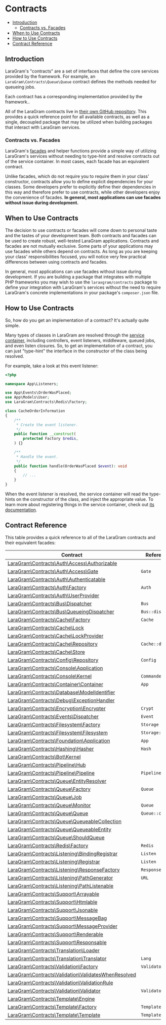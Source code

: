 # Contracts

- [Introduction](#introduction)
    - [Contracts vs. Facades](#contracts-vs-facades)
- [When to Use Contracts](#when-to-use-contracts)
- [How to Use Contracts](#how-to-use-contracts)
- [Contract Reference](#contract-reference)

<a name="introduction"></a>
## Introduction

LaraGram's "contracts" are a set of interfaces that define the core services provided by the framework. For example, an `LaraGram\Contracts\Queue\Queue` contract defines the methods needed for queueing jobs.

Each contract has a corresponding implementation provided by the framework..

All of the LaraGram contracts live in [their own GitHub repository](https://github.com/laraxgram/contracts). This provides a quick reference point for all available contracts, as well as a single, decoupled package that may be utilized when building packages that interact with LaraGram services.

<a name="contracts-vs-facades"></a>
### Contracts vs. Facades

LaraGram's [facades](https://github.com/laraXgram/docs/blob/markdown/facades.md) and helper functions provide a simple way of utilizing LaraGram's services without needing to type-hint and resolve contracts out of the service container. In most cases, each facade has an equivalent contract.

Unlike facades, which do not require you to require them in your class' constructor, contracts allow you to define explicit dependencies for your classes. Some developers prefer to explicitly define their dependencies in this way and therefore prefer to use contracts, while other developers enjoy the convenience of facades. **In general, most applications can use facades without issue during development.**

<a name="when-to-use-contracts"></a>
## When to Use Contracts

The decision to use contracts or facades will come down to personal taste and the tastes of your development team. Both contracts and facades can be used to create robust, well-tested LaraGram applications. Contracts and facades are not mutually exclusive. Some parts of your applications may use facades while others depend on contracts. As long as you are keeping your class' responsibilities focused, you will notice very few practical differences between using contracts and facades.

In general, most applications can use facades without issue during development. If you are building a package that integrates with multiple PHP frameworks you may wish to use the `laraxgram/contracts` package to define your integration with LaraGram's services without the need to require LaraGram's concrete implementations in your package's `composer.json` file.

<a name="how-to-use-contracts"></a>
## How to Use Contracts

So, how do you get an implementation of a contract? It's actually quite simple.

Many types of classes in LaraGram are resolved through the [service container](https://github.com/laraXgram/docs/blob/markdown/container.md), including controllers, event listeners, middleware, queued jobs, and even listen closures. So, to get an implementation of a contract, you can just "type-hint" the interface in the constructor of the class being resolved.

For example, take a look at this event listener:

```php
<?php

namespace App\Listeners;

use App\Events\OrderWasPlaced;
use App\Models\User;
use LaraGram\Contracts\Redis\Factory;

class CacheOrderInformation
{
    /**
     * Create the event listener.
     */
    public function __construct(
        protected Factory $redis,
    ) {}

    /**
     * Handle the event.
     */
    public function handle(OrderWasPlaced $event): void
    {
        // ...
    }
}
```

When the event listener is resolved, the service container will read the type-hints on the constructor of the class, and inject the appropriate value. To learn more about registering things in the service container, check out [its documentation](https://github.com/laraXgram/docs/blob/markdown/container.md).

<a name="contract-reference"></a>
## Contract Reference

This table provides a quick reference to all of the LaraGram contracts and their equivalent facades:

<div class="overflow-auto">

| Contract                                                                                                                                            | References Facade        |
|-----------------------------------------------------------------------------------------------------------------------------------------------------|--------------------------|
| [LaraGram\Contracts\Auth\Access\Authorizable](https://github.com/laraxgram/contracts/blob/{{version}}/Auth/Access/Authorizable.php)                 | &nbsp;                   |
| [LaraGram\Contracts\Auth\Access\Gate](https://github.com/laraxgram/contracts/blob/{{version}}/Auth/Access/Gate.php)                                 | `Gate`                   |
| [LaraGram\Contracts\Auth\Authenticatable](https://github.com/laraxgram/contracts/blob/{{version}}/Auth/Authenticatable.php)                         | &nbsp;                   |
| [LaraGram\Contracts\Auth\Factory](https://github.com/laraxgram/contracts/blob/{{version}}/Auth/Factory.php)                                         | `Auth`                   |
| [LaraGram\Contracts\Auth\UserProvider](https://github.com/laraxgram/contracts/blob/{{version}}/Auth/UserProvider.php)                               | &nbsp;                   |
| [LaraGram\Contracts\Bus\Dispatcher](https://github.com/laraxgram/contracts/blob/{{version}}/Bus/Dispatcher.php)                                     | `Bus`                    |
| [LaraGram\Contracts\Bus\QueueingDispatcher](https://github.com/laraxgram/contracts/blob/{{version}}/Bus/QueueingDispatcher.php)                     | `Bus::dispatchToQueue()` |
| [LaraGram\Contracts\Cache\Factory](https://github.com/laraxgram/contracts/blob/{{version}}/Cache/Factory.php)                                       | `Cache`                  |
| [LaraGram\Contracts\Cache\Lock](https://github.com/laraxgram/contracts/blob/{{version}}/Cache/Lock.php)                                             | &nbsp;                   |
| [LaraGram\Contracts\Cache\LockProvider](https://github.com/laraxgram/contracts/blob/{{version}}/Cache/LockProvider.php)                             | &nbsp;                   |
| [LaraGram\Contracts\Cache\Repository](https://github.com/laraxgram/contracts/blob/{{version}}/Cache/Repository.php)                                 | `Cache::driver()`        |
| [LaraGram\Contracts\Cache\Store](https://github.com/laraxgram/contracts/blob/{{version}}/Cache/Store.php)                                           | &nbsp;                   |
| [LaraGram\Contracts\Config\Repository](https://github.com/laraxgram/contracts/blob/{{version}}/Config/Repository.php)                               | `Config`                 |
| [LaraGram\Contracts\Console\Application](https://github.com/laraxgram/contracts/blob/{{version}}/Console/Application.php)                           | &nbsp;                   |
| [LaraGram\Contracts\Console\Kernel](https://github.com/laraxgram/contracts/blob/{{version}}/Console/Kernel.php)                                     | `Commander`              |
| [LaraGram\Contracts\Container\Container](https://github.com/laraxgram/contracts/blob/{{version}}/Container/Container.php)                           | `App`                    |
| [LaraGram\Contracts\Database\ModelIdentifier](https://github.com/laraxgram/contracts/blob/{{version}}/Database/ModelIdentifier.php)                 | &nbsp;                   |
| [LaraGram\Contracts\Debug\ExceptionHandler](https://github.com/laraxgram/contracts/blob/{{version}}/Debug/ExceptionHandler.php)                     | &nbsp;                   |
| [LaraGram\Contracts\Encryption\Encrypter](https://github.com/laraxgram/contracts/blob/{{version}}/Encryption/Encrypter.php)                         | `Crypt`                  |
| [LaraGram\Contracts\Events\Dispatcher](https://github.com/laraxgram/contracts/blob/{{version}}/Events/Dispatcher.php)                               | `Event`                  |
| [LaraGram\Contracts\Filesystem\Factory](https://github.com/laraxgram/contracts/blob/{{version}}/Filesystem/Factory.php)                             | `Storage`                |
| [LaraGram\Contracts\Filesystem\Filesystem](https://github.com/laraxgram/contracts/blob/{{version}}/Filesystem/Filesystem.php)                       | `Storage::disk()`        |
| [LaraGram\Contracts\Foundation\Application](https://github.com/laraxgram/contracts/blob/{{version}}/Foundation/Application.php)                     | `App`                    |
| [LaraGram\Contracts\Hashing\Hasher](https://github.com/laraxgram/contracts/blob/{{version}}/Hashing/Hasher.php)                                     | `Hash`                   |
| [LaraGram\Contracts\Bot\Kernel](https://github.com/laraxgram/contracts/blob/{{version}}/Bot/Kernel.php)                                             | &nbsp;                   |
| [LaraGram\Contracts\Pipeline\Hub](https://github.com/laraxgram/contracts/blob/{{version}}/Pipeline/Hub.php)                                         | &nbsp;                   |
| [LaraGram\Contracts\Pipeline\Pipeline](https://github.com/laraxgram/contracts/blob/{{version}}/Pipeline/Pipeline.php)                               | `Pipeline`               |
| [LaraGram\Contracts\Queue\EntityResolver](https://github.com/laraxgram/contracts/blob/{{version}}/Queue/EntityResolver.php)                         | &nbsp;                   |
| [LaraGram\Contracts\Queue\Factory](https://github.com/laraxgram/contracts/blob/{{version}}/Queue/Factory.php)                                       | `Queue`                  |
| [LaraGram\Contracts\Queue\Job](https://github.com/laraxgram/contracts/blob/{{version}}/Queue/Job.php)                                               | &nbsp;                   |
| [LaraGram\Contracts\Queue\Monitor](https://github.com/laraxgram/contracts/blob/{{version}}/Queue/Monitor.php)                                       | `Queue`                  |
| [LaraGram\Contracts\Queue\Queue](https://github.com/laraxgram/contracts/blob/{{version}}/Queue/Queue.php)                                           | `Queue::connection()`    |
| [LaraGram\Contracts\Queue\QueueableCollection](https://github.com/laraxgram/contracts/blob/{{version}}/Queue/QueueableCollection.php)               | &nbsp;                   |
| [LaraGram\Contracts\Queue\QueueableEntity](https://github.com/laraxgram/contracts/blob/{{version}}/Queue/QueueableEntity.php)                       | &nbsp;                   |
| [LaraGram\Contracts\Queue\ShouldQueue](https://github.com/laraxgram/contracts/blob/{{version}}/Queue/ShouldQueue.php)                               | &nbsp;                   |
| [LaraGram\Contracts\Redis\Factory](https://github.com/laraxgram/contracts/blob/{{version}}/Redis/Factory.php)                                       | `Redis`                  |
| [LaraGram\Contracts\Listening\BindingRegistrar](https://github.com/laraxgram/contracts/blob/{{version}}/Listening/BindingRegistrar.php)             | `Listen`                 |
| [LaraGram\Contracts\Listening\Registrar](https://github.com/laraxgram/contracts/blob/{{version}}/Listening/Registrar.php)                           | `Listen`                 |
| [LaraGram\Contracts\Listening\ResponseFactory](https://github.com/laraxgram/contracts/blob/{{version}}/Listening/ResponseFactory.php)               | `Response`               |
| [LaraGram\Contracts\Listening\PathGenerator](https://github.com/laraxgram/contracts/blob/{{version}}/Listening/PathGenerator.php)                   | `URL`                    |
| [LaraGram\Contracts\Listening\PathListenable](https://github.com/laraxgram/contracts/blob/{{version}}/Listening/PathListenable.php)                 | &nbsp;                   |
| [LaraGram\Contracts\Support\Arrayable](https://github.com/laraxgram/contracts/blob/{{version}}/Support/Arrayable.php)                               | &nbsp;                   |
| [LaraGram\Contracts\Support\Htmlable](https://github.com/laraxgram/contracts/blob/{{version}}/Support/Htmlable.php)                                 | &nbsp;                   |
| [LaraGram\Contracts\Support\Jsonable](https://github.com/laraxgram/contracts/blob/{{version}}/Support/Jsonable.php)                                 | &nbsp;                   |
| [LaraGram\Contracts\Support\MessageBag](https://github.com/laraxgram/contracts/blob/{{version}}/Support/MessageBag.php)                             | &nbsp;                   |
| [LaraGram\Contracts\Support\MessageProvider](https://github.com/laraxgram/contracts/blob/{{version}}/Support/MessageProvider.php)                   | &nbsp;                   |
| [LaraGram\Contracts\Support\Renderable](https://github.com/laraxgram/contracts/blob/{{version}}/Support/Renderable.php)                             | &nbsp;                   |
| [LaraGram\Contracts\Support\Responsable](https://github.com/laraxgram/contracts/blob/{{version}}/Support/Responsable.php)                           | &nbsp;                   |
| [LaraGram\Contracts\Translation\Loader](https://github.com/laraxgram/contracts/blob/{{version}}/Translation/Loader.php)                             | &nbsp;                   |
| [LaraGram\Contracts\Translation\Translator](https://github.com/laraxgram/contracts/blob/{{version}}/Translation/Translator.php)                     | `Lang`                   |
| [LaraGram\Contracts\Validation\Factory](https://github.com/laraxgram/contracts/blob/{{version}}/Validation/Factory.php)                             | `Validator`              |
| [LaraGram\Contracts\Validation\ValidatesWhenResolved](https://github.com/laraxgram/contracts/blob/{{version}}/Validation/ValidatesWhenResolved.php) | &nbsp;                   |
| [LaraGram\Contracts\Validation\ValidationRule](https://github.com/laraxgram/contracts/blob/{{version}}/Validation/ValidationRule.php)               | &nbsp;                   |
| [LaraGram\Contracts\Validation\Validator](https://github.com/laraxgram/contracts/blob/{{version}}/Validation/Validator.php)                         | `Validator::make()`      |
| [LaraGram\Contracts\Template\Engine](https://github.com/laraxgram/contracts/blob/{{version}}/Template/Engine.php)                                   | &nbsp;                   |
| [LaraGram\Contracts\Template\Factory](https://github.com/laraxgram/contracts/blob/{{version}}/Template/Factory.php)                                 | `Template`               |
| [LaraGram\Contracts\Template\Template](https://github.com/laraxgram/contracts/blob/{{version}}/Template/Template.php)                               | `Template::make()`       |

</div>
